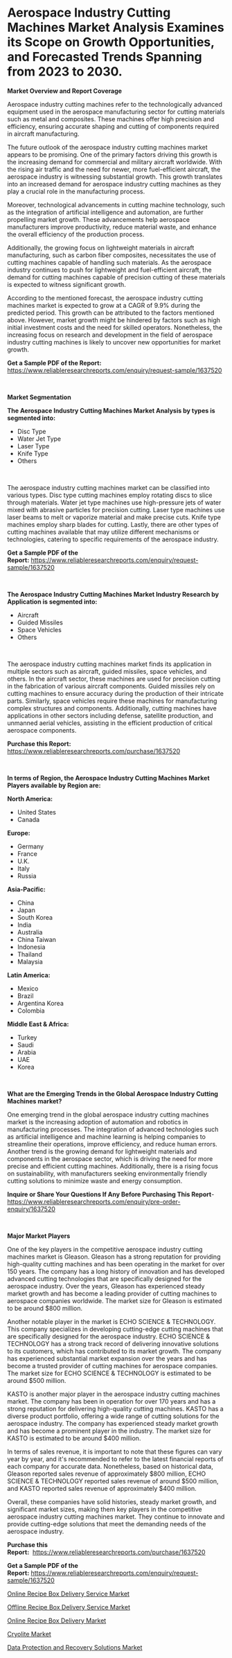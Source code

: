 <p><h1>Aerospace Industry Cutting Machines Market Analysis Examines its Scope on Growth Opportunities, and Forecasted Trends Spanning from 2023 to 2030.</h1></p><p><strong>Market Overview and Report Coverage</strong></p>
<p><p>Aerospace industry cutting machines refer to the technologically advanced equipment used in the aerospace manufacturing sector for cutting materials such as metal and composites. These machines offer high precision and efficiency, ensuring accurate shaping and cutting of components required in aircraft manufacturing.</p><p>The future outlook of the aerospace industry cutting machines market appears to be promising. One of the primary factors driving this growth is the increasing demand for commercial and military aircraft worldwide. With the rising air traffic and the need for newer, more fuel-efficient aircraft, the aerospace industry is witnessing substantial growth. This growth translates into an increased demand for aerospace industry cutting machines as they play a crucial role in the manufacturing process.</p><p>Moreover, technological advancements in cutting machine technology, such as the integration of artificial intelligence and automation, are further propelling market growth. These advancements help aerospace manufacturers improve productivity, reduce material waste, and enhance the overall efficiency of the production process.</p><p>Additionally, the growing focus on lightweight materials in aircraft manufacturing, such as carbon fiber composites, necessitates the use of cutting machines capable of handling such materials. As the aerospace industry continues to push for lightweight and fuel-efficient aircraft, the demand for cutting machines capable of precision cutting of these materials is expected to witness significant growth.</p><p>According to the mentioned forecast, the aerospace industry cutting machines market is expected to grow at a CAGR of 9.9% during the predicted period. This growth can be attributed to the factors mentioned above. However, market growth might be hindered by factors such as high initial investment costs and the need for skilled operators. Nonetheless, the increasing focus on research and development in the field of aerospace industry cutting machines is likely to uncover new opportunities for market growth.</p></p>
<p><strong>Get a Sample PDF of the Report:</strong> <a href="https://www.reliableresearchreports.com/enquiry/request-sample/1637520">https://www.reliableresearchreports.com/enquiry/request-sample/1637520</a></p>
<p>&nbsp;</p>
<p><strong>Market Segmentation</strong></p>
<p><strong>The Aerospace Industry Cutting Machines Market Analysis by types is segmented into:</strong></p>
<p><ul><li>Disc Type</li><li>Water Jet Type</li><li>Laser Type</li><li>Knife Type</li><li>Others</li></ul></p>
<p>&nbsp;</p>
<p><p>The aerospace industry cutting machines market can be classified into various types. Disc type cutting machines employ rotating discs to slice through materials. Water jet type machines use high-pressure jets of water mixed with abrasive particles for precision cutting. Laser type machines use laser beams to melt or vaporize material and make precise cuts. Knife type machines employ sharp blades for cutting. Lastly, there are other types of cutting machines available that may utilize different mechanisms or technologies, catering to specific requirements of the aerospace industry.</p></p>
<p><strong>Get a Sample PDF of the Report:</strong>&nbsp;<a href="https://www.reliableresearchreports.com/enquiry/request-sample/1637520">https://www.reliableresearchreports.com/enquiry/request-sample/1637520</a></p>
<p>&nbsp;</p>
<p><strong>The Aerospace Industry Cutting Machines Market Industry Research by Application is segmented into:</strong></p>
<p><ul><li>Aircraft</li><li>Guided Missiles</li><li>Space Vehicles</li><li>Others</li></ul></p>
<p>&nbsp;</p>
<p><p>The aerospace industry cutting machines market finds its application in multiple sectors such as aircraft, guided missiles, space vehicles, and others. In the aircraft sector, these machines are used for precision cutting in the fabrication of various aircraft components. Guided missiles rely on cutting machines to ensure accuracy during the production of their intricate parts. Similarly, space vehicles require these machines for manufacturing complex structures and components. Additionally, cutting machines have applications in other sectors including defense, satellite production, and unmanned aerial vehicles, assisting in the efficient production of critical aerospace components.</p></p>
<p><strong>Purchase this Report:</strong>&nbsp; <a href="https://www.reliableresearchreports.com/purchase/1637520">https://www.reliableresearchreports.com/purchase/1637520</a></p>
<p>&nbsp;</p>
<p><strong>In terms of Region, the Aerospace Industry Cutting Machines Market Players available by Region are:</strong></p>
<p>
    <p> <strong> North America: </strong>
        <ul>
            <li>United States</li>
            <li>Canada</li>
        </ul>
        </p> 
    <p> <strong> Europe: </strong>
        <ul>
            <li>Germany</li>
            <li>France</li>
            <li>U.K.</li>
            <li>Italy</li>
            <li>Russia</li>
        </ul>
        </p> 
    <p> <strong> Asia-Pacific: </strong>
        <ul>
            <li>China</li>
            <li>Japan</li>
            <li>South Korea</li>
            <li>India</li>
            <li>Australia</li>
            <li>China Taiwan</li>
            <li>Indonesia</li>
            <li>Thailand</li>
            <li>Malaysia</li>
        </ul>
        </p> 
    <p> <strong> Latin America: </strong>
        <ul>
            <li>Mexico</li>
            <li>Brazil</li>
            <li>Argentina Korea</li>
            <li>Colombia</li>
        </ul>
        </p> 
    <p> <strong> Middle East & Africa: </strong>
        <ul>
            <li>Turkey</li>
            <li>Saudi</li>
            <li>Arabia</li>
            <li>UAE</li>
            <li>Korea</li>
        </ul>
    </p>
    </p>
<p>&nbsp;</p>
<p><strong>What are the Emerging Trends in the Global Aerospace Industry Cutting Machines market?</strong></p>
<p><p>One emerging trend in the global aerospace industry cutting machines market is the increasing adoption of automation and robotics in manufacturing processes. The integration of advanced technologies such as artificial intelligence and machine learning is helping companies to streamline their operations, improve efficiency, and reduce human errors. Another trend is the growing demand for lightweight materials and components in the aerospace sector, which is driving the need for more precise and efficient cutting machines. Additionally, there is a rising focus on sustainability, with manufacturers seeking environmentally friendly cutting solutions to minimize waste and energy consumption.</p></p>
<p><strong>Inquire or Share Your Questions If Any Before Purchasing This Report</strong>- <a href="https://www.reliableresearchreports.com/enquiry/pre-order-enquiry/1637520">https://www.reliableresearchreports.com/enquiry/pre-order-enquiry/1637520</a></p>
<p>&nbsp;</p>
<p><strong>Major Market Players</strong></p>
<p><p>One of the key players in the competitive aerospace industry cutting machines market is Gleason. Gleason has a strong reputation for providing high-quality cutting machines and has been operating in the market for over 150 years. The company has a long history of innovation and has developed advanced cutting technologies that are specifically designed for the aerospace industry. Over the years, Gleason has experienced steady market growth and has become a leading provider of cutting machines to aerospace companies worldwide. The market size for Gleason is estimated to be around $800 million.</p><p>Another notable player in the market is ECHO SCIENCE & TECHNOLOGY. This company specializes in developing cutting-edge cutting machines that are specifically designed for the aerospace industry. ECHO SCIENCE & TECHNOLOGY has a strong track record of delivering innovative solutions to its customers, which has contributed to its market growth. The company has experienced substantial market expansion over the years and has become a trusted provider of cutting machines for aerospace companies. The market size for ECHO SCIENCE & TECHNOLOGY is estimated to be around $500 million.</p><p>KASTO is another major player in the aerospace industry cutting machines market. The company has been in operation for over 170 years and has a strong reputation for delivering high-quality cutting machines. KASTO has a diverse product portfolio, offering a wide range of cutting solutions for the aerospace industry. The company has experienced steady market growth and has become a prominent player in the industry. The market size for KASTO is estimated to be around $400 million.</p><p>In terms of sales revenue, it is important to note that these figures can vary year by year, and it's recommended to refer to the latest financial reports of each company for accurate data. Nonetheless, based on historical data, Gleason reported sales revenue of approximately $800 million, ECHO SCIENCE & TECHNOLOGY reported sales revenue of around $500 million, and KASTO reported sales revenue of approximately $400 million.</p><p>Overall, these companies have solid histories, steady market growth, and significant market sizes, making them key players in the competitive aerospace industry cutting machines market. They continue to innovate and provide cutting-edge solutions that meet the demanding needs of the aerospace industry.</p></p>
<p><strong>Purchase this Report:</strong>&nbsp;&nbsp;<a href="https://www.reliableresearchreports.com/purchase/1637520">https://www.reliableresearchreports.com/purchase/1637520</a></p>
<p></p>
<p><strong>Get a Sample PDF of the Report:</strong>&nbsp;<a href="https://www.reliableresearchreports.com/enquiry/request-sample/1637520">https://www.reliableresearchreports.com/enquiry/request-sample/1637520</a></p>
<p><p><a href="https://www.linkedin.com/pulse/online-recipe-box-delivery-service-market-1c/">Online Recipe Box Delivery Service Market</a></p><p><a href="https://www.linkedin.com/pulse/offline-recipe-box-delivery-service-market/">Offline Recipe Box Delivery Service Market</a></p><p><a href="https://www.linkedin.com/pulse/online-recipe-box-delivery-market-size-share-amp-trends/">Online Recipe Box Delivery Market</a></p><p><a href="https://medium.com/@markuspagac/cryolite-nbsp-market-focuses-on-market-share-size-and-projected-forecast-till-2030-c6f615a4f42b">Cryolite Market</a></p><p><a href="https://medium.com/@hesterorn1944/data-protection-and-recovery-solutions-market-exploring-market-share-market-trends-and-future-4ae470a01c5f">Data Protection and Recovery Solutions Market</a></p></p>